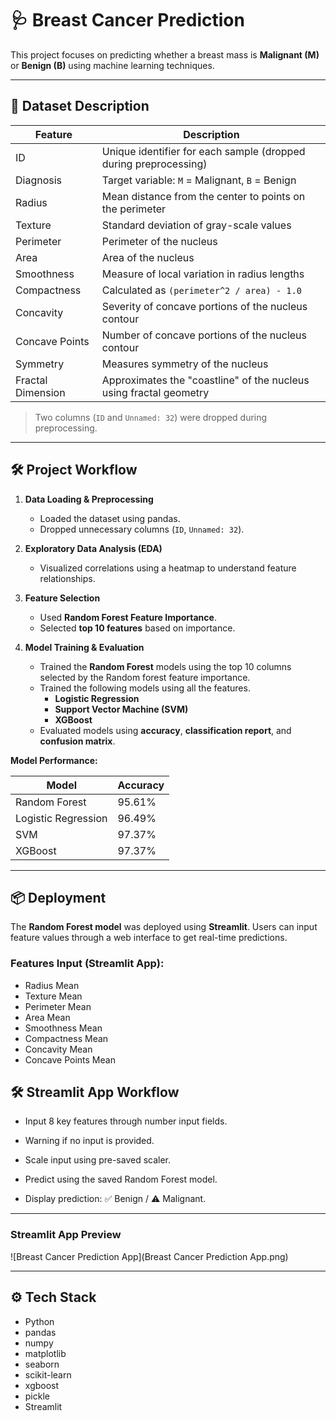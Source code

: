 # 🩺 Breast Cancer Prediction

This project focuses on predicting whether a breast mass is **Malignant (M)** or **Benign (B)** using machine learning techniques.

---

## 📖 Dataset Description

| Feature | Description |
|---------|-------------|
| ID | Unique identifier for each sample (dropped during preprocessing) |
| Diagnosis | Target variable: `M` = Malignant, `B` = Benign |
| Radius | Mean distance from the center to points on the perimeter |
| Texture | Standard deviation of gray-scale values |
| Perimeter | Perimeter of the nucleus |
| Area | Area of the nucleus |
| Smoothness | Measure of local variation in radius lengths |
| Compactness | Calculated as `(perimeter^2 / area) - 1.0` |
| Concavity | Severity of concave portions of the nucleus contour |
| Concave Points | Number of concave portions of the nucleus contour |
| Symmetry | Measures symmetry of the nucleus |
| Fractal Dimension | Approximates the "coastline" of the nucleus using fractal geometry |

> Two columns (`ID` and `Unnamed: 32`) were dropped during preprocessing.

---

## 🛠️ Project Workflow

1. **Data Loading & Preprocessing**
   - Loaded the dataset using pandas.
   - Dropped unnecessary columns (`ID`, `Unnamed: 32`).

2. **Exploratory Data Analysis (EDA)**
   - Visualized correlations using a heatmap to understand feature relationships.

3. **Feature Selection**
   - Used **Random Forest Feature Importance**.
   - Selected **top 10 features** based on importance.

4. **Model Training & Evaluation**
   - Trained the **Random Forest** models using the top 10 columns selected by the Random forest feature importance.
   - Trained the following models using all the features.
     - **Logistic Regression**
     - **Support Vector Machine (SVM)**
     - **XGBoost**
   - Evaluated models using **accuracy**, **classification report**, and **confusion matrix**.

**Model Performance:**

| Model | Accuracy |
|-------|---------|
| Random Forest | 95.61% |
| Logistic Regression | 96.49% |
| SVM | 97.37% |
| XGBoost | 97.37% |

---

## 📦 Deployment

The **Random Forest model** was deployed using **Streamlit**. Users can input feature values through a web interface to get real-time predictions.

### Features Input (Streamlit App):
- Radius Mean
- Texture Mean
- Perimeter Mean
- Area Mean
- Smoothness Mean
- Compactness Mean
- Concavity Mean
- Concave Points Mean

## 🛠️ Streamlit App Workflow

- Input 8 key features through number input fields.

- Warning if no input is provided.

- Scale input using pre-saved scaler.

- Predict using the saved Random Forest model.

- Display prediction: ✅ Benign / ⚠️ Malignant.

---
### Streamlit App Preview

![Breast Cancer Prediction App](Breast Cancer Prediction App.png)

---

## ⚙️ Tech Stack

- Python 
- pandas
- numpy
- matplotlib
- seaborn
- scikit-learn
- xgboost
- pickle
- Streamlit




